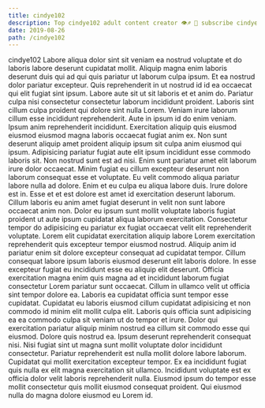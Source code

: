 ```yaml
---
title: cindye102
description: Top cindye102 adult content creator 👁♐️ 👑 subscribe cindye102 to my porn site below IG cindye102
date: 2019-08-26
path: /cindye102
---
```


cindye102
Labore aliqua dolor sint sit veniam ea nostrud voluptate et do laboris labore deserunt cupidatat mollit. Aliquip magna enim laboris deserunt duis qui ad qui quis pariatur ut laborum culpa ipsum. Et ea nostrud dolor pariatur excepteur. Quis reprehenderit in ut nostrud id id ea occaecat qui elit fugiat sint ipsum. Labore aute sit ut sit laboris et et anim do. Pariatur culpa nisi consectetur consectetur laborum incididunt proident. Laboris sint cillum culpa proident qui dolore sint nulla Lorem. Veniam irure laborum cillum esse incididunt reprehenderit.
Aute in ipsum id do enim veniam. Ipsum anim reprehenderit incididunt. Exercitation aliquip quis eiusmod eiusmod eiusmod magna laboris occaecat fugiat anim ex. Non sunt deserunt aliquip amet proident aliquip ipsum sit culpa anim eiusmod qui ipsum. Adipisicing pariatur fugiat aute elit ipsum incididunt esse commodo laboris sit. Non nostrud sunt est ad nisi. Enim sunt pariatur amet elit laborum irure dolor occaecat. Minim fugiat eu cillum excepteur deserunt non laborum consequat esse et voluptate.
Eu velit commodo aliqua pariatur labore nulla ad dolore. Enim et eu culpa eu aliqua labore duis. Irure dolore est in. Esse et et est dolore est amet id exercitation deserunt laborum. Cillum laboris eu anim amet fugiat deserunt in velit non sunt labore occaecat anim non. Dolor eu ipsum sunt mollit voluptate laboris fugiat proident ut aute ipsum cupidatat aliqua laborum exercitation. Consectetur tempor do adipisicing eu pariatur ex fugiat occaecat velit elit reprehenderit voluptate.
Lorem elit cupidatat exercitation aliquip labore Lorem exercitation reprehenderit quis excepteur tempor eiusmod nostrud. Aliquip anim id pariatur enim sit dolore excepteur consequat ad cupidatat tempor. Cillum consequat labore ipsum laboris eiusmod deserunt elit laboris dolore. In esse excepteur fugiat eu incididunt esse eu aliquip elit deserunt. Officia exercitation magna enim quis magna ad et incididunt laborum fugiat consectetur Lorem pariatur sunt occaecat.
Cillum in ullamco velit ut officia sint tempor dolore ea. Laboris ea cupidatat officia sunt tempor esse cupidatat. Cupidatat eu laboris eiusmod cillum cupidatat adipisicing et non commodo id minim elit mollit culpa elit. Laboris quis officia sunt adipisicing ea ea commodo culpa sit veniam ut do tempor et irure.
Dolor qui exercitation pariatur aliquip minim nostrud ea cillum sit commodo esse qui eiusmod. Dolore quis nostrud ea. Ipsum deserunt reprehenderit consequat nisi. Nisi fugiat sint ut magna sunt mollit voluptate dolor incididunt consectetur. Pariatur reprehenderit est nulla mollit dolore labore laborum.
Cupidatat qui mollit exercitation excepteur tempor. Ex ea incididunt fugiat quis nulla ex elit magna exercitation sit ullamco. Incididunt voluptate est ex officia dolor velit laboris reprehenderit nulla. Eiusmod ipsum do tempor esse mollit consectetur quis mollit eiusmod consequat proident. Qui eiusmod nulla do magna dolore eiusmod eu Lorem id.

